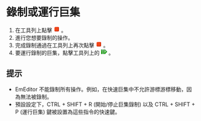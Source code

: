 # 錄制或運行巨集

1. 在工具列上點擊 ![Start/Stop Macro Record](../../images/macrorecord.png) 。
2. 進行您想要錄制的操作。
3. 完成錄制通過在工具列上再次點擊
![Start/Stop Macro Record](../../images/macrorecord.png) 。
4. 要運行錄制的巨集，點擊工具列上的
![](../../images/macrorun.png) 。

## 提示

- EmEditor 不能錄制所有操作。例如，在快速巨集中不允許游標游標移動，因為無法被錄制。
- 預設設定下，CTRL + SHIFT + R (開始/停止巨集錄制) 以及 CTRL + SHIFT + P (運行巨集) 鍵被設置為這些指令的快速鍵。
